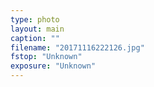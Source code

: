 ```yaml
---
type: photo
layout: main
caption: ""
filename: "20171116222126.jpg"
fstop: "Unknown"
exposure: "Unknown"
---
```

